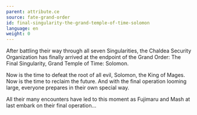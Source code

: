 ```yaml
---
parent: attribute.ce
source: fate-grand-order
id: final-singularity-the-grand-temple-of-time-solomon
language: en
weight: 0
---
```


After battling their way through all seven Singularities, the Chaldea Security Organization has finally arrived at the endpoint of the Grand Order: The Final Singularity, Grand Temple of Time: Solomon.

Now is the time to defeat the root of all evil, Solomon, the King of Mages. Now is the time to reclaim the future.
And with the final operation looming large, everyone prepares in their own special way.

All their many encounters have led to this moment as Fujimaru and Mash at last embark on their final operation…
